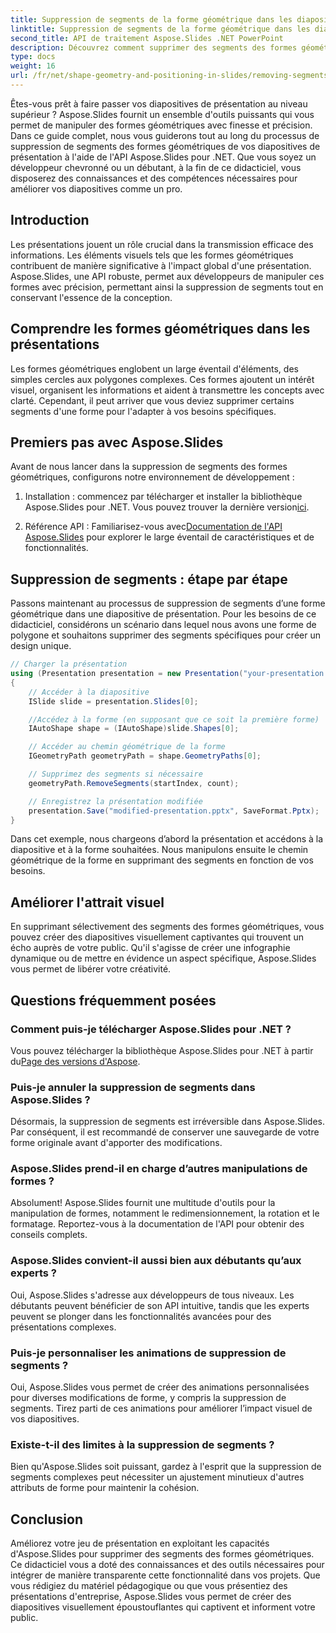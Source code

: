 ```yaml
---
title: Suppression de segments de la forme géométrique dans les diapositives de présentation
linktitle: Suppression de segments de la forme géométrique dans les diapositives de présentation
second_title: API de traitement Aspose.Slides .NET PowerPoint
description: Découvrez comment supprimer des segments des formes géométriques dans les diapositives de présentation à l’aide de l’API Aspose.Slides pour .NET. Guide étape par étape avec le code source. Améliorez vos diapositives avec précision.
type: docs
weight: 16
url: /fr/net/shape-geometry-and-positioning-in-slides/removing-segments-geometry-shape/
---
```


Êtes-vous prêt à faire passer vos diapositives de présentation au niveau supérieur ? Aspose.Slides fournit un ensemble d'outils puissants qui vous permet de manipuler des formes géométriques avec finesse et précision. Dans ce guide complet, nous vous guiderons tout au long du processus de suppression de segments des formes géométriques de vos diapositives de présentation à l'aide de l'API Aspose.Slides pour .NET. Que vous soyez un développeur chevronné ou un débutant, à la fin de ce didacticiel, vous disposerez des connaissances et des compétences nécessaires pour améliorer vos diapositives comme un pro.

## Introduction

Les présentations jouent un rôle crucial dans la transmission efficace des informations. Les éléments visuels tels que les formes géométriques contribuent de manière significative à l'impact global d'une présentation. Aspose.Slides, une API robuste, permet aux développeurs de manipuler ces formes avec précision, permettant ainsi la suppression de segments tout en conservant l'essence de la conception.

## Comprendre les formes géométriques dans les présentations

Les formes géométriques englobent un large éventail d'éléments, des simples cercles aux polygones complexes. Ces formes ajoutent un intérêt visuel, organisent les informations et aident à transmettre les concepts avec clarté. Cependant, il peut arriver que vous deviez supprimer certains segments d'une forme pour l'adapter à vos besoins spécifiques.

## Premiers pas avec Aspose.Slides

Avant de nous lancer dans la suppression de segments des formes géométriques, configurons notre environnement de développement :

1.  Installation : commencez par télécharger et installer la bibliothèque Aspose.Slides pour .NET. Vous pouvez trouver la dernière version[ici](https://releases.aspose.com/slides/net/).

2.  Référence API : Familiarisez-vous avec[Documentation de l'API Aspose.Slides](https://reference.aspose.com/slides/net/) pour explorer le large éventail de caractéristiques et de fonctionnalités.

## Suppression de segments : étape par étape

Passons maintenant au processus de suppression de segments d’une forme géométrique dans une diapositive de présentation. Pour les besoins de ce didacticiel, considérons un scénario dans lequel nous avons une forme de polygone et souhaitons supprimer des segments spécifiques pour créer un design unique.

```csharp
// Charger la présentation
using (Presentation presentation = new Presentation("your-presentation.pptx"))
{
    // Accéder à la diapositive
    ISlide slide = presentation.Slides[0];

    //Accédez à la forme (en supposant que ce soit la première forme)
    IAutoShape shape = (IAutoShape)slide.Shapes[0];

    // Accéder au chemin géométrique de la forme
    IGeometryPath geometryPath = shape.GeometryPaths[0];

    // Supprimez des segments si nécessaire
    geometryPath.RemoveSegments(startIndex, count);

    // Enregistrez la présentation modifiée
    presentation.Save("modified-presentation.pptx", SaveFormat.Pptx);
}
```

Dans cet exemple, nous chargeons d’abord la présentation et accédons à la diapositive et à la forme souhaitées. Nous manipulons ensuite le chemin géométrique de la forme en supprimant des segments en fonction de vos besoins.

## Améliorer l'attrait visuel

En supprimant sélectivement des segments des formes géométriques, vous pouvez créer des diapositives visuellement captivantes qui trouvent un écho auprès de votre public. Qu'il s'agisse de créer une infographie dynamique ou de mettre en évidence un aspect spécifique, Aspose.Slides vous permet de libérer votre créativité.

## Questions fréquemment posées

### Comment puis-je télécharger Aspose.Slides pour .NET ?

 Vous pouvez télécharger la bibliothèque Aspose.Slides pour .NET à partir du[Page des versions d'Aspose](https://releases.aspose.com/slides/net/). 

### Puis-je annuler la suppression de segments dans Aspose.Slides ?

Désormais, la suppression de segments est irréversible dans Aspose.Slides. Par conséquent, il est recommandé de conserver une sauvegarde de votre forme originale avant d'apporter des modifications.

### Aspose.Slides prend-il en charge d’autres manipulations de formes ?

Absolument! Aspose.Slides fournit une multitude d'outils pour la manipulation de formes, notamment le redimensionnement, la rotation et le formatage. Reportez-vous à la documentation de l'API pour obtenir des conseils complets.

### Aspose.Slides convient-il aussi bien aux débutants qu’aux experts ?

Oui, Aspose.Slides s'adresse aux développeurs de tous niveaux. Les débutants peuvent bénéficier de son API intuitive, tandis que les experts peuvent se plonger dans les fonctionnalités avancées pour des présentations complexes.

### Puis-je personnaliser les animations de suppression de segments ?

Oui, Aspose.Slides vous permet de créer des animations personnalisées pour diverses modifications de forme, y compris la suppression de segments. Tirez parti de ces animations pour améliorer l’impact visuel de vos diapositives.

### Existe-t-il des limites à la suppression de segments ?

Bien qu'Aspose.Slides soit puissant, gardez à l'esprit que la suppression de segments complexes peut nécessiter un ajustement minutieux d'autres attributs de forme pour maintenir la cohésion.

## Conclusion

Améliorez votre jeu de présentation en exploitant les capacités d'Aspose.Slides pour supprimer des segments des formes géométriques. Ce didacticiel vous a doté des connaissances et des outils nécessaires pour intégrer de manière transparente cette fonctionnalité dans vos projets. Que vous rédigiez du matériel pédagogique ou que vous présentiez des présentations d'entreprise, Aspose.Slides vous permet de créer des diapositives visuellement époustouflantes qui captivent et informent votre public.